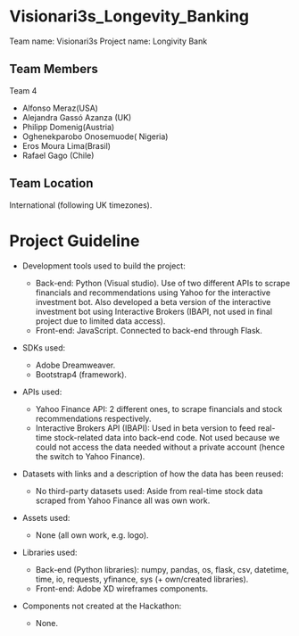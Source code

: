 # Visionari3s_Longevity_Banking

Team name:      Visionari3s
Project name:   Longivity Bank

## Team Members
Team 4
*   Alfonso Meraz(USA)
*    Alejandra Gassó Azanza (UK)
*    Philipp Domenig(Austria)
*    Oghenekparobo Onosemuode( Nigeria)
*    Eros Moura Lima(Brasil)
*    Rafael Gago (Chile)

## Team Location
International (following UK timezones).

# Project Guideline
* Development tools used to build the project:
  * Back-end: Python (Visual studio). Use of two different APIs to scrape financials and recommendations using Yahoo for the interactive investment bot.
            Also developed a beta version of the interactive investment bot using Interactive Brokers (IBAPI, not used in final project due to limited data access).
  * Front-end: JavaScript. Connected to back-end through Flask.

* SDKs used:
  * Adobe Dreamweaver.
  * Bootstrap4 (framework).

* APIs used:
  * Yahoo Finance API: 2 different ones, to scrape financials and stock recommendations respectively.
  * Interactive Brokers API (IBAPI): Used in beta version to feed real-time stock-related data into back-end code. Not used because we could not access the data needed without a private account (hence the switch to Yahoo Finance).

* Datasets with links and a description of how the data has been reused:
  * No third-party datasets used: Aside from real-time stock data scraped from Yahoo Finance all was own work.

* Assets used:
  * None (all own work, e.g. logo).

* Libraries used:
  * Back-end (Python libraries): numpy, pandas, os, flask, csv, datetime, time, io, requests, yfinance, sys (+ own/created libraries).
  * Front-end: Adobe XD wireframes components.
  
* Components not created at the Hackathon:
  * None.
  

